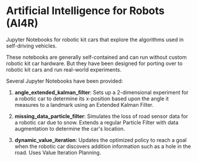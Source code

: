 # Artificial Intelligence for Robots (AI4R)

Jupyter Notebooks for robotic kit cars that explore the algorithms used in self-driving vehicles.

These notebooks are generally self-contained and can run without custom robotic kit car hardware. But they have been designed for porting over to robotic kit cars and run real-world experiments.

Several Jupyter Notebooks have been provided:

1. **angle_extended_kalman_filter**: Sets up a 2-dimensional experiment for a robotic car to determine its x-position based upon the angle it measures to a landmark using an Extended Kalman Filter.

2. **missing_data_particle_filter**: Simulates the loss of road sensor data for a robotic car due to snow. Extends a regular Particle Filter with data augmentation to determine the car's location.

3. **dynamic_value_iteration**: Updates the optimized policy to reach a goal when the robotic car discovers addition information such as a hole in the road. Uses Value Iteration Planning.

